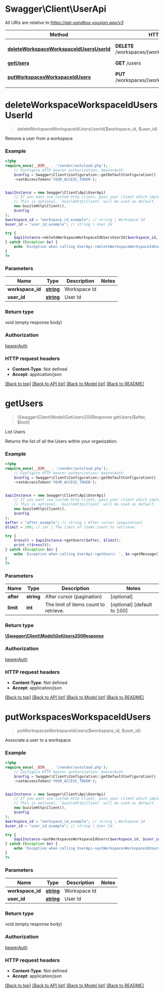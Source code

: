 # Swagger\Client\UserApi

All URIs are relative to *https://api-sandbox.yousign.app/v3*

Method | HTTP request | Description
------------- | ------------- | -------------
[**deleteWorkspaceWorkspaceIdUsersUserId**](UserApi.md#deleteworkspaceworkspaceidusersuserid) | **DELETE** /workspaces/{workspaceId}/users/{userId} | Remove a user from a workspace
[**getUsers**](UserApi.md#getusers) | **GET** /users | List Users
[**putWorkspacesWorkspaceIdUsers**](UserApi.md#putworkspacesworkspaceidusers) | **PUT** /workspaces/{workspaceId}/users/{userId} | Associate a user to a workspace

# **deleteWorkspaceWorkspaceIdUsersUserId**
> deleteWorkspaceWorkspaceIdUsersUserId($workspace_id, $user_id)

Remove a user from a workspace

### Example
```php
<?php
require_once(__DIR__ . '/vendor/autoload.php');
    // Configure HTTP bearer authorization: bearerAuth
    $config = Swagger\Client\Configuration::getDefaultConfiguration()
    ->setAccessToken('YOUR_ACCESS_TOKEN');


$apiInstance = new Swagger\Client\Api\UserApi(
    // If you want use custom http client, pass your client which implements `GuzzleHttp\ClientInterface`.
    // This is optional, `GuzzleHttp\Client` will be used as default.
    new GuzzleHttp\Client(),
    $config
);
$workspace_id = "workspace_id_example"; // string | Workspace Id
$user_id = "user_id_example"; // string | User Id

try {
    $apiInstance->deleteWorkspaceWorkspaceIdUsersUserId($workspace_id, $user_id);
} catch (Exception $e) {
    echo 'Exception when calling UserApi->deleteWorkspaceWorkspaceIdUsersUserId: ', $e->getMessage(), PHP_EOL;
}
?>
```

### Parameters

Name | Type | Description  | Notes
------------- | ------------- | ------------- | -------------
 **workspace_id** | [**string**](../Model/.md)| Workspace Id |
 **user_id** | [**string**](../Model/.md)| User Id |

### Return type

void (empty response body)

### Authorization

[bearerAuth](../../README.md#bearerAuth)

### HTTP request headers

 - **Content-Type**: Not defined
 - **Accept**: application/json

[[Back to top]](#) [[Back to API list]](../../README.md#documentation-for-api-endpoints) [[Back to Model list]](../../README.md#documentation-for-models) [[Back to README]](../../README.md)

# **getUsers**
> \Swagger\Client\Model\GetUsers200Response getUsers($after, $limit)

List Users

Returns the list of all the Users within your organization.

### Example
```php
<?php
require_once(__DIR__ . '/vendor/autoload.php');
    // Configure HTTP bearer authorization: bearerAuth
    $config = Swagger\Client\Configuration::getDefaultConfiguration()
    ->setAccessToken('YOUR_ACCESS_TOKEN');


$apiInstance = new Swagger\Client\Api\UserApi(
    // If you want use custom http client, pass your client which implements `GuzzleHttp\ClientInterface`.
    // This is optional, `GuzzleHttp\Client` will be used as default.
    new GuzzleHttp\Client(),
    $config
);
$after = "after_example"; // string | After cursor (pagination)
$limit = 100; // int | The limit of items count to retrieve.

try {
    $result = $apiInstance->getUsers($after, $limit);
    print_r($result);
} catch (Exception $e) {
    echo 'Exception when calling UserApi->getUsers: ', $e->getMessage(), PHP_EOL;
}
?>
```

### Parameters

Name | Type | Description  | Notes
------------- | ------------- | ------------- | -------------
 **after** | **string**| After cursor (pagination) | [optional]
 **limit** | **int**| The limit of items count to retrieve. | [optional] [default to 100]

### Return type

[**\Swagger\Client\Model\GetUsers200Response**](../Model/GetUsers200Response.md)

### Authorization

[bearerAuth](../../README.md#bearerAuth)

### HTTP request headers

 - **Content-Type**: Not defined
 - **Accept**: application/json

[[Back to top]](#) [[Back to API list]](../../README.md#documentation-for-api-endpoints) [[Back to Model list]](../../README.md#documentation-for-models) [[Back to README]](../../README.md)

# **putWorkspacesWorkspaceIdUsers**
> putWorkspacesWorkspaceIdUsers($workspace_id, $user_id)

Associate a user to a workspace

### Example
```php
<?php
require_once(__DIR__ . '/vendor/autoload.php');
    // Configure HTTP bearer authorization: bearerAuth
    $config = Swagger\Client\Configuration::getDefaultConfiguration()
    ->setAccessToken('YOUR_ACCESS_TOKEN');


$apiInstance = new Swagger\Client\Api\UserApi(
    // If you want use custom http client, pass your client which implements `GuzzleHttp\ClientInterface`.
    // This is optional, `GuzzleHttp\Client` will be used as default.
    new GuzzleHttp\Client(),
    $config
);
$workspace_id = "workspace_id_example"; // string | Workspace Id
$user_id = "user_id_example"; // string | User Id

try {
    $apiInstance->putWorkspacesWorkspaceIdUsers($workspace_id, $user_id);
} catch (Exception $e) {
    echo 'Exception when calling UserApi->putWorkspacesWorkspaceIdUsers: ', $e->getMessage(), PHP_EOL;
}
?>
```

### Parameters

Name | Type | Description  | Notes
------------- | ------------- | ------------- | -------------
 **workspace_id** | [**string**](../Model/.md)| Workspace Id |
 **user_id** | [**string**](../Model/.md)| User Id |

### Return type

void (empty response body)

### Authorization

[bearerAuth](../../README.md#bearerAuth)

### HTTP request headers

 - **Content-Type**: Not defined
 - **Accept**: application/json

[[Back to top]](#) [[Back to API list]](../../README.md#documentation-for-api-endpoints) [[Back to Model list]](../../README.md#documentation-for-models) [[Back to README]](../../README.md)

